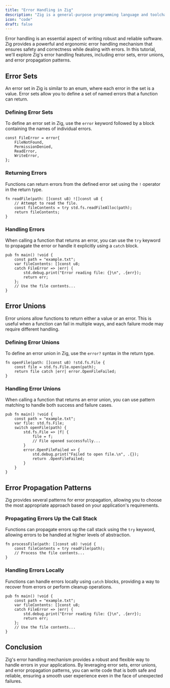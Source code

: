 ```yaml
---
title: "Error Handling in Zig"
description: "Zig is a general-purpose programming language and toolchain for maintaining robust, optimal, and reusable software."
icon: "code"
draft: false
---
```


Error handling is an essential aspect of writing robust and reliable software. Zig provides a powerful and ergonomic error handling mechanism that ensures safety and correctness while dealing with errors. In this tutorial, we'll explore Zig's error handling features, including error sets, error unions, and error propagation patterns.

## Error Sets

An error set in Zig is similar to an enum, where each error in the set is a value. Error sets allow you to define a set of named errors that a function can return.

### Defining Error Sets

To define an error set in Zig, use the `error` keyword followed by a block containing the names of individual errors.

```zig
const FileError = error{
    FileNotFound,
    PermissionDenied,
    ReadError,
    WriteError,
};
```

### Returning Errors

Functions can return errors from the defined error set using the `!` operator in the return type.

```zig
fn readFile(path: []const u8) ![]const u8 {
    // Attempt to read the file.
    const fileContents = try std.fs.readFileAlloc(path);
    return fileContents;
}
```

### Handling Errors

When calling a function that returns an error, you can use the `try` keyword to propagate the error or handle it explicitly using a `catch` block.

```zig
pub fn main() !void {
    const path = "example.txt";
    var fileContents: []const u8;
    catch FileError => |err| {
        std.debug.print("Error reading file: {}\n", .{err});
        return err;
    };
    // Use the file contents...
}
```

## Error Unions

Error unions allow functions to return either a value or an error. This is useful when a function can fail in multiple ways, and each failure mode may require different handling.

### Defining Error Unions

To define an error union in Zig, use the `error?` syntax in the return type.

```zig
fn openFile(path: []const u8) !std.fs.File {
    const file = std.fs.File.open(path);
    return file catch |err| error.OpenFileFailed;
}
```

### Handling Error Unions

When calling a function that returns an error union, you can use pattern matching to handle both success and failure cases.

```zig
pub fn main() !void {
    const path = "example.txt";
    var file: std.fs.File;
    switch openFile(path) {
        std.fs.File => |f| {
            file = f;
            // File opened successfully...
        }
        error.OpenFileFailed => {
            std.debug.print("Failed to open file.\n", .{});
            return .OpenFileFailed;
        }
    }
}
```

## Error Propagation Patterns

Zig provides several patterns for error propagation, allowing you to choose the most appropriate approach based on your application's requirements.

### Propagating Errors Up the Call Stack

Functions can propagate errors up the call stack using the `try` keyword, allowing errors to be handled at higher levels of abstraction.

```zig
fn processFile(path: []const u8) !void {
    const fileContents = try readFile(path);
    // Process the file contents...
}
```

### Handling Errors Locally

Functions can handle errors locally using `catch` blocks, providing a way to recover from errors or perform cleanup operations.

```zig
pub fn main() !void {
    const path = "example.txt";
    var fileContents: []const u8;
    catch FileError => |err| {
        std.debug.print("Error reading file: {}\n", .{err});
        return err;
    };
    // Use the file contents...
}
```

## Conclusion

Zig's error handling mechanism provides a robust and flexible way to handle errors in your applications. By leveraging error sets, error unions, and error propagation patterns, you can write code that is both safe and reliable, ensuring a smooth user experience even in the face of unexpected failures.
